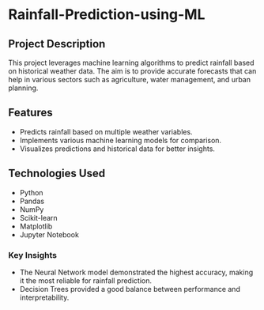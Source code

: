 # Rainfall-Prediction-using-ML

## Project Description
This project leverages machine learning algorithms to predict rainfall based on historical weather data. The aim is to provide accurate forecasts that can help in various sectors such as agriculture, water management, and urban planning.

## Features
- Predicts rainfall based on multiple weather variables.
- Implements various machine learning models for comparison.
- Visualizes predictions and historical data for better insights.

## Technologies Used
- Python
- Pandas
- NumPy
- Scikit-learn
- Matplotlib
- Jupyter Notebook

### Key Insights
- The Neural Network model demonstrated the highest accuracy, making it the most reliable for rainfall prediction.
- Decision Trees provided a good balance between performance and interpretability.
